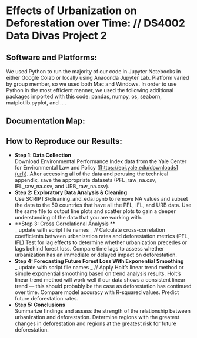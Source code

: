 # Effects of Urbanization on Deforestation over Time: // DS4002 Data Divas Project 2
## Software and Platforms:
We used Python to run the majority of our code in Jupyter Notebooks in either Google Colab or locally using Anaconda Jupyter Lab. Platform varied by group member, so we used both Mac and Windows. In order to use Python in the most efficient manner, we used the following additional packages imported with this code: pandas, numpy, os, seaborn, matplotlib.pyplot, and .... 

## Documentation Map:

## How to Reproduce our Results:
* **Step 1: Data Collection** <br>
Download Environmental Performance Index data from the Yale Center for Environmental Law and Policy ([https://epi.yale.edu/downloads](url)). After accessing all of the data and perusing the technical appendix, save the appropriate datasets (PFL_raw_na.csv, IFL_raw_na.csv, and URB_raw_na.csv).
* **Step 2: Exploratory Data Analysis & Cleaning** <br>
Use SCRIPTS/cleaning_and_eda.ipynb to remove NA values and subset the data to the 50 countries that have all the PFL, IFL, and URB data. Use the same file to output line plots and scatter plots to gain a deeper understanding of the data that you are working with.
* **Step 3: Cross Correlational Analysis ** <br>
_ update with script file names _ //
Calculate cross-correlation coefficients between urbanization rates and deforestation metrics (PFL, IFL)
Test for lag effects to determine whether urbanization precedes or lags behind forest loss.
Compare time lags to assess whether urbanization has an immediate or delayed impact on deforestation.
* **Step 4: Forecasting Future Forest Loss With Exponential Smoothing** <br>
_ update with script file names _ //
Apply Holt’s linear trend method or simple exponential smoothing based on trend analysis results. Holt’s linear trend method will work well if our data shows a consistent linear trend — this should probably be the case as deforestation has continued over time. 
Compare model accuracy with R-squared values.
Predict future deforestation rates.
* **Step 5: Conclusions** <br>
Summarize findings and assess the strength of the relationship between urbanization and deforestation.
Determine regions with the greatest changes in deforestation and regions at the greatest risk for future deforestation.
